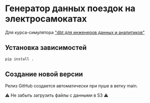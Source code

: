 # Генератор данных поездок на электросамокатах

Для курса-симулятора ["dbt для инженеров данных и аналитиков"](https://inzhenerka.tech/dbt)

## Установка зависимостей

```bash
pip install .
```

## Создание новой версии

Релиз GitHub создается автоматически при пуше в ветку main.

⚠️ Не забыть загрузить файлы с данными в S3 ⚠️
